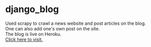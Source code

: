 # django_blog
Used scrapy to crawl a news website and post articles on the blog.    
One can also add one's own post on the site.        
The blog is live on Heroku.      
<a href="https://debasishbai.herokuapp.com/" target="_blank">Click here to visit.</a>      

